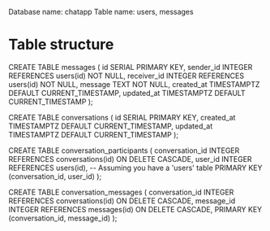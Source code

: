 Database name: chatapp
Table name: users, messages

# Table structure

CREATE TABLE messages (
 id SERIAL PRIMARY KEY,
 sender_id INTEGER REFERENCES users(id) NOT NULL,
 receiver_id INTEGER REFERENCES users(id) NOT NULL,
 message TEXT NOT NULL,
 created_at TIMESTAMPTZ DEFAULT CURRENT_TIMESTAMP,
 updated_at TIMESTAMPTZ DEFAULT CURRENT_TIMESTAMP
);

CREATE TABLE conversations (
 id SERIAL PRIMARY KEY,
 created_at TIMESTAMPTZ DEFAULT CURRENT_TIMESTAMP,
 updated_at TIMESTAMPTZ DEFAULT CURRENT_TIMESTAMP
);

CREATE TABLE conversation_participants (
 conversation_id INTEGER REFERENCES conversations(id) ON DELETE CASCADE,
 user_id INTEGER REFERENCES users(id), -- Assuming you have a 'users' table
 PRIMARY KEY (conversation_id, user_id)
);

CREATE TABLE conversation_messages (
 conversation_id INTEGER REFERENCES conversations(id) ON DELETE CASCADE,
 message_id INTEGER REFERENCES messages(id) ON DELETE CASCADE,
 PRIMARY KEY (conversation_id, message_id)
);